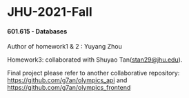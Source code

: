 # JHU-2021-Fall

#### 601.615 - Databases

Author of homework1 & 2 : Yuyang Zhou

Homework3: collaborated with Shuyao Tan([stan29@jhu.edu](mailto:stan29@jhu.edu)).

Final project please refer to another collaborative repository: https://github.com/g7an/olympics_api and https://github.com/g7an/olympics_frontend
